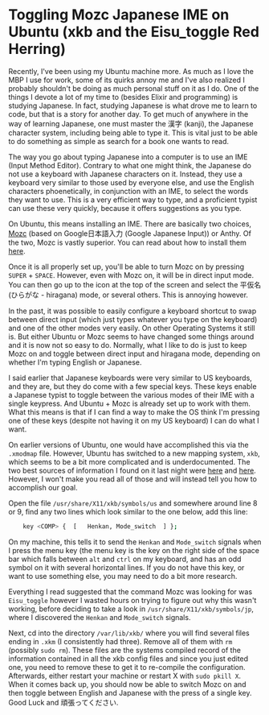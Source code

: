 # Toggling Mozc Japanese IME on Ubuntu (xkb and the Eisu_toggle Red Herring)

Recently, I've been using my Ubuntu machine more. As much as I love the MBP I use for work, some of its quirks annoy me and I've also realized I probably shouldn't be doing as much personal stuff on it as I do. One of the things I devote a lot of my time to (besides Elixir and programming) is studying Japanese. In fact, studying Japanese is what drove me to learn to code, but that is a story for another day. To get much of anywhere in the way of learning Japanese, one must master the 漢字 (kanji), the Japanese character system, including being able to type it. This is vital just to be able to do something as simple as search for a book one wants to read.

The way you go about typing Japanese into a computer is to use an IME (Input Method Editor). Contrary to what one might think, the Japanese do not use a keyboard with Japanese characters on it. Instead, they use a keyboard very similar to those used by everyone else, and use the English characters phoenetically, in conjunction with an IME, to select the words they want to use. This is a very efficient way to type, and a proficient typist can use these very quickly, because it offers suggestions as you type.

On Ubuntu, this means installing an IME. There are basically two choices, [Mozc](https://code.google.com/p/mozc/) (based on Google日本語入力 (Google Japanese Input)) or Anthy. Of the two, Mozc is vastly superior. You can read about how to install them [here](http://moritzmolch.com/1453).

Once it is all properly set up, you'll be able to turn Mozc on by pressing `SUPER` + `SPACE`. However, even with Mozc on, it will be in direct input mode. You can then go up to the icon at the top of the screen and select the 平仮名 (ひらがな - hiragana) mode, or several others. This is annoying however.

In the past, it was possible to easily configure a keyboard shortcut to swap between direct input (which just types whatever you type on the keyboard) and one of the other modes very easily. On other Operating Systems it still is. But either Ubuntu or Mozc seems to have changed some things around and it is now not so easy to do. Normally, what I like to do is just to keep Mozc on and toggle between direct input and hiragana mode, depending on whether I'm typing English or Japanese.

I said earlier that Japanese keyboards were very similar to US keyboards, and they are, but they do come with a few special keys. These keys enable a Japanese typist to toggle between the various modes of their IME with a single keypress. And Ubuntu + Mozc is already set up to work with them. What this means is that if I can find a way to make the OS think I'm pressing one of these keys (despite not having it on my US keyboard) I can do what I want.

On earlier versions of Ubuntu, one would have accomplished this via the `.xmodmap` file. However, Ubuntu has switched to a new mapping system, `xkb`, which seems to be a bit more complicated and is underdocumented. The two best sources of information I found on it last night were [here](https://help.ubuntu.com/community/Custom%20keyboard%20layout%20definitions?action=show&redirect=Howto%3A+Custom+keyboard+layout+definitions) and [here](http://www.charvolant.org/~doug/xkb/html/node5.html). However, I won't make you read all of those and will instead tell you how to accomplish our goal.

Open the file `/usr/share/X11/xkb/symbols/us` and somewhere around line 8 or 9, find any two lines which look similar to the one below, add this line:

```sh
    key <COMP> {  [   Henkan, Mode_switch  ] };
```

On my machine, this tells it to send the `Henkan` and `Mode_switch` signals when I press the menu key (the menu key is the key on the right side of the space bar which falls between `alt` and `ctrl` on my keyboard, and has an odd symbol on it with several horizontal lines. If you do not have this key, or want to use something else, you may need to do a bit more research.

Everything I read suggested that the command Mozc was looking for was `Eisu_toggle` however I wasted hours on trying to figure out why this wasn't working, before deciding to take a look in `/usr/share/X11/xkb/symbols/jp`, where I discovered the `Henkan` and `Mode_switch` signals.

Next, cd into the directory `/var/lib/xkb/` where you will find several files ending in `.xkm` (I consistently had three). Remove all of them with `rm` (possibly `sudo rm`). These files are the systems compiled record of the information contained in all the xkb config files and since you just edited one, you need to remove these to get it to re-compile the configuration. Afterwards, either restart your machine or restart X with `sudo pkill X`. When it comes back up, you should now be able to switch Mozc on and then toggle between English and Japanese with the press of a single key. Good Luck and 頑張ってください.
